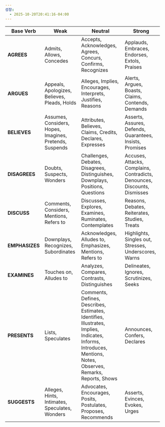 ```yaml
---
성장:
  - 2025-10-20T20:41:16-04:00
---
```


|**Base Verb**|**Weak**|**Neutral**|**Strong**|
|---|---|---|---|
|**AGREES**|Admits, Allows, Concedes|Accepts, Acknowledges, Agrees, Concurs, Confirms, Recognizes|Applauds, Embraces, Endorses, Extols, Praises|
|**ARGUES**|Appeals, Apologizes, Believes, Pleads, Holds|Alleges, Implies, Encourages, Interprets, Justifies, Reasons|Alerts, Argues, Boasts, Claims, Contends, Demands|
|**BELIEVES**|Assumes, Considers, Hopes, Imagines, Pretends, Suspends|Attributes, Believes, Claims, Credits, Declares, Expresses|Asserts, Assures, Defends, Guarantees, Insists, Promises|
|**DISAGREES**|Doubts, Suspects, Wonders|Challenges, Debates, Disagrees, Distinguishes, Downplays, Positions, Questions|Accuses, Attacks, Complains, Contradicts, Denounces, Discounts, Dismisses|
|**DISCUSS**|Comments, Considers, Mentions, Refers to|Discusses, Explores, Examines, Ruminates, Contemplates|Reasons, Debates, Reiterates, Studies, Treats|
|**EMPHASIZES**|Downplays, Recognizes, Subordinates|Acknowledges, Alludes to, Emphasizes, Mentions, Refers to|Highlights, Singles out, Stresses, Underscores, Warns|
|**EXAMINES**|Touches on, Alludes to|Analyzes, Compares, Contrasts, Distinguishes|Delineates, Ignores, Scrutinizes, Seeks|
|**PRESENTS**|Lists, Speculates|Comments, Defines, Describes, Estimates, Identifies, Illustrates, Implies, Indicates, Informs, Introduces, Mentions, Notes, Observes, Remarks, Reports, Shows|Announces, Confers, Declares|
|**SUGGESTS**|Alleges, Hints, Intimates, Speculates, Wonders|Advocates, Encourages, Posits, Postulates, Proposes, Recommends|Asserts, Evinces, Evokes, Urges|

